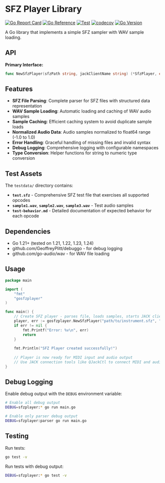 # SFZ Player Library

[![Go Report Card](https://goreportcard.com/badge/github.com/GeoffreyPlitt/gosfzplayer)](https://goreportcard.com/report/github.com/GeoffreyPlitt/gosfzplayer)
[![Go Reference](https://pkg.go.dev/badge/github.com/GeoffreyPlitt/gosfzplayer.svg)](https://pkg.go.dev/github.com/GeoffreyPlitt/gosfzplayer)
[![Test](https://github.com/GeoffreyPlitt/gosfzplayer/workflows/Test/badge.svg)](https://github.com/GeoffreyPlitt/gosfzplayer/actions?query=workflow%3ATest)
[![codecov](https://codecov.io/gh/GeoffreyPlitt/gosfzplayer/branch/main/graph/badge.svg)](https://codecov.io/gh/GeoffreyPlitt/gosfzplayer)
[![Go Version](https://img.shields.io/github/go-mod/go-version/GeoffreyPlitt/gosfzplayer)](https://github.com/GeoffreyPlitt/gosfzplayer)

A Go library that implements a simple SFZ sampler with WAV sample loading.

## API

**Primary Interface:**
```go
func NewSfzPlayer(sfzPath string, jackClientName string) (*SfzPlayer, error)
```


## Features

- **SFZ File Parsing**: Complete parser for SFZ files with structured data representation
- **WAV Sample Loading**: Automatic loading and caching of WAV audio samples
- **Sample Caching**: Efficient caching system to avoid duplicate sample loads
- **Normalized Audio Data**: Audio samples normalized to float64 range (-1.0 to 1.0)
- **Error Handling**: Graceful handling of missing files and invalid syntax
- **Debug Logging**: Comprehensive logging with configurable namespaces
- **Type Conversion**: Helper functions for string to numeric type conversion

## Test Assets

The `testdata/` directory contains:

- **`test.sfz`** - Comprehensive SFZ test file that exercises all supported opcodes
- **`sample1.wav`**, **`sample2.wav`**, **`sample3.wav`** - Test audio samples
- **`test-behavior.md`** - Detailed documentation of expected behavior for each opcode

## Dependencies

- Go 1.21+ (tested on 1.21, 1.22, 1.23, 1.24)
- github.com/GeoffreyPlitt/debuggo - for debug logging
- github.com/go-audio/wav - for WAV file loading

## Usage

```go
package main

import (
    "fmt"
    "gosfzplayer"
)

func main() {
    // Create SFZ player - parses file, loads samples, starts JACK client
    player, err := gosfzplayer.NewSfzPlayer("path/to/instrument.sfz", "MyInstrument")
    if err != nil {
        fmt.Printf("Error: %v\n", err)
        return
    }
    
    fmt.Println("SFZ Player created successfully!")
    
    // Player is now ready for MIDI input and audio output
    // Use JACK connection tools like QJackCtl to connect MIDI and audio
}
```

## Debug Logging

Enable debug output with the `DEBUG` environment variable:

```bash
# Enable all debug output
DEBUG=sfzplayer:* go run main.go

# Enable only parser debug output  
DEBUG=sfzplayer:parser go run main.go
```

## Testing

Run tests:
```bash
go test -v
```

Run tests with debug output:
```bash
DEBUG=sfzplayer:* go test -v
```

